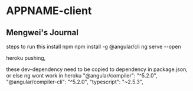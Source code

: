 # APPNAME-client

## Mengwei's Journal

steps to run this
  install npm
  npm install -g @angular/cli
  ng serve --open

heroku pushing,

these dev-dependency need to be copied to dependency in package.json, or else ng wont work in heroku
"@angular/compiler": "^5.2.0",
"@angular/compiler-cli": "^5.2.0",
"typescript": "~2.5.3",

